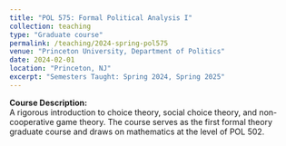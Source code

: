 ```yaml
---
title: "POL 575: Formal Political Analysis I"
collection: teaching
type: "Graduate course"
permalink: /teaching/2024-spring-pol575
venue: "Princeton University, Department of Politics"
date: 2024-02-01
location: "Princeton, NJ"
excerpt: "Semesters Taught: Spring 2024, Spring 2025"
---
```

**Course Description:**  
A rigorous introduction to choice theory, social choice theory, and non-cooperative game theory. The course serves as the first formal theory graduate course and draws on mathematics at the level of POL 502.